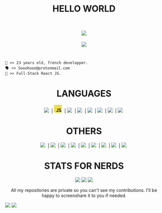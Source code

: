 <h1 align="center">HELLO WORLD</h1>

<p align="center">
  <br><br>
  <img src="https://steamuserimages-a.akamaihd.net/ugc/789752630934567244/56871DF0ADAA40259E3B954C858DAE6C0806A57B/">
  <br><br>
  <img src="https://discord.c99.nl/widget/theme-4/215530077373464576.png">
</p>

#

```diff
👤 >> 23 years old, french developper.
🗣️ >> Sooohooo@protonmail.com
🐺 >> Full-Stack React JS.
```

#

<h1 align="center">LANGUAGES</h1>

<p align="center"> 
<code><img height="25" src="https://user-images.githubusercontent.com/44315919/158489278-7412a9fe-7fb6-4acd-9163-10820b7ecf9f.png"></code>&nbsp; |
  <code><img height="25" src="https://raw.githubusercontent.com/github/explore/80688e429a7d4ef2fca1e82350fe8e3517d3494d/topics/javascript/javascript.png"></code>&nbsp; |
  <code><img height="25" src="https://upload.wikimedia.org/wikipedia/commons/thumb/4/4c/Typescript_logo_2020.svg/2048px-Typescript_logo_2020.svg.png"></code>&nbsp; |
    <code><img height="25" src="https://seeklogo.com/images/N/nodejs-logo-FBE122E377-seeklogo.com.png"></code>&nbsp; |
  <code><img height="25" src="https://upload.wikimedia.org/wikipedia/commons/thumb/c/c3/Python-logo-notext.svg/1024px-Python-logo-notext.svg.png"></code>&nbsp; |
  <code><img height="25" src="https://cdn.pixabay.com/photo/2017/08/05/11/16/logo-2582748_1280.png"></code>&nbsp; |
  <code><img height="25" src="https://cdn.pixabay.com/photo/2017/08/05/11/16/logo-2582747_1280.png"></code>&nbsp; |
  <code><img height="25" src="https://upload.wikimedia.org/wikipedia/commons/thumb/d/d5/Tailwind_CSS_Logo.svg/1024px-Tailwind_CSS_Logo.svg.png"></code>&nbsp;
  
</p>

<h1 align="center">OTHERS</h1>

<p align="center"> 
  <code><img height="25" src="https://w7.pngwing.com/pngs/59/97/png-transparent-green-leaf-mongodb-inc-computer-software-business-software-developer-bay-leaves-leaf-company-people-thumbnail.png"></code>&nbsp; |
  <code><img height="25" src="https://e7.pngegg.com/pngimages/119/167/png-clipart-firebase-cloud-messaging-google-developers-software-development-kit-google-angle-triangle-thumbnail.png"></code>&nbsp; |
  <code><img height="25" src="https://seeklogo.com/images/S/supabase-logo-DCC676FFE2-seeklogo.com.png"></code>&nbsp; |
  <code><img height="25" src="https://e7.pngegg.com/pngimages/669/447/png-clipart-redux-react-javascript-freecodecamp-npm-others-miscellaneous-purple-thumbnail.png"></code>&nbsp; |
  <code><img height="25" src="https://upload.wikimedia.org/wikipedia/commons/f/f1/Vitejs-logo.svg"></code>&nbsp; |
  <code><img height="25" src="https://embed.zenn.studio/api/optimize-og-image/2a03fe878f8aebedf12f/https%3A%2F%2Fastro-build.gallerycdn.vsassets.io%2Fextensions%2Fastro-build%2Fastro-vscode%2F0.29.5%2F1674497697282%2FMicrosoft.VisualStudio.Services.Icons.Default"></code>&nbsp; |
  <code><img height="25" src="https://img2.freepng.fr/20180816/vxt/kisspng-computer-icons-php-portable-network-graphics-logo-amp-quot-php-5b74f7e6e553d8.7282283915343922949393.jpg"></code>&nbsp; |
  <code><img height="25" src="https://www.docker.com/wp-content/uploads/2022/03/Moby-logo.png"></code>&nbsp; |
    <code><img height="25" src="https://www.vincenthouba.com/assets/img/flask-logo.409c7035.jpg"></code>&nbsp;
</p>

#

<h1 align="center">STATS FOR NERDS</h1>
<p align="center">
  <img src="https://img.shields.io/github/followers/Sooohooo?style=social">
  <img src="https://img.shields.io/github/stars/Sooohooo?style=social">
  <img src="https://komarev.com/ghpvc/?username=Sooohooo&color=blue">
</p>

<p align="center">
  <p align="center">All my repositories are private so you can't see my contributions. I'll be happy to screenshare it to you if needed.</p>
  <img src="https://i.imgur.com/pxhUWvQ.png">
  <img src="https://i.imgur.com/Uokr7H7.png">
</p>

<!-- <p align="center"> <img align="center" src="https://github-readme-stats.vercel.app/api?username=Sooohooo&show_icons=true&include_all_commits=true&show_icons=true&title_color=fff&icon_color=79ff97&text_color=9f9f9f&bg_color=151515" alt="Its-Vichy's stats" /> </p>

<p align="center"> <img align="center" src="https://github-readme-stats.vercel.app/api/top-langs/?username=Sooohooo&layout=compact&show_icons=true&title_color=fff&icon_color=79ff97&text_color=9f9f9f&bg_color=151515" /></p> -->
